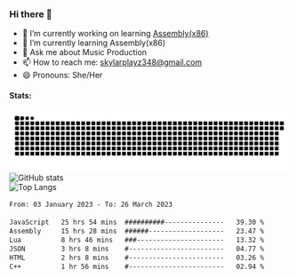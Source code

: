 ### Hi there 👋

- 🔭 I’m currently working on learning [Assembly(x86)](https://github.com/SkylarPlayz348/Assembly-Coding)
- 🌱 I’m currently learning Assembly(x86)
- 💬 Ask me about Music Production
- 📫 How to reach me: skylarplayz348@gmail.com
- 😄 Pronouns: She/Her

#### Stats:
![Snake](https://raw.githubusercontent.com/Skylarplayz348/Skylarplayz348/snake/github-contribution-grid-snake-dark.svg)
<br>
![GitHub stats](https://github-readme-stats.vercel.app/api?username=skylarplayz348&count_private=true&show_icons=true&theme=omni)
<br>
![Top Langs](https://github-readme-stats.vercel.app/api/top-langs/?username=skylarplayz348&layout=compact&theme=omni)
<!--START_SECTION:waka-->

```text
From: 03 January 2023 - To: 26 March 2023

JavaScript   25 hrs 54 mins  ##########---------------   39.30 %
Assembly     15 hrs 28 mins  ######-------------------   23.47 %
Lua          8 hrs 46 mins   ###----------------------   13.32 %
JSON         3 hrs 8 mins    #------------------------   04.77 %
HTML         2 hrs 8 mins    #------------------------   03.26 %
C++          1 hr 56 mins    #------------------------   02.94 %
```

<!--END_SECTION:waka-->
